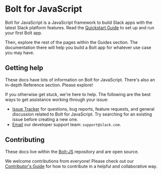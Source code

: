 # Bolt for JavaScript

Bolt for JavaScript is a JavaScript framework to build Slack apps with the latest Slack platform features. Read the [Quickstart Guide](/tools/bolt-js/getting-started) to set up and run your first Bolt app.

Then, explore the rest of the pages within the Guides section. The documentation there will help you build a Bolt app for whatever use case you may have.

## Getting help

These docs have lots of information on Bolt for JavaScript. There's also an in-depth Reference section. Please explore!

If you otherwise get stuck, we're here to help. The following are the best ways to get assistance working through your issue:

* [Issue Tracker](http://github.com/slackapi/bolt-js/issues) for questions, bug reports, feature requests, and general discussion related to Bolt for JavaScript. Try searching for an existing issue before creating a new one.
* [Email](mailto:support@slack.com) our developer support team: `support@slack.com`.

## Contributing

These docs live within the [Bolt-JS](https://github.com/slackapi/bolt-js/) repository and are open source.

We welcome contributions from everyone! Please check out our
[Contributor's Guide](https://github.com/slackapi/bolt-js/blob/main/.github/contributing.md) for how to contribute in a helpful and collaborative way.
